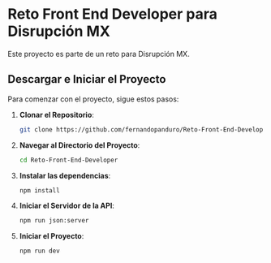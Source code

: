# Reto Front End Developer para Disrupción MX

Este proyecto es parte de un reto para Disrupción MX.

## Descargar e Iniciar el Proyecto

Para comenzar con el proyecto, sigue estos pasos:

1. **Clonar el Repositorio**:
   ```bash
   git clone https://github.com/fernandopanduro/Reto-Front-End-Developer.git

   ```
2. **Navegar al Directorio del Proyecto**:

   ```bash
   cd Reto-Front-End-Developer

   ```

3. **Instalar las dependencias**:

   ```bash
   npm install

   ```

4. **Iniciar el Servidor de la API**:

   ```bash
   npm run json:server

   ```

5. **Iniciar el Proyecto**:
   ```bash
   npm run dev
   ```

